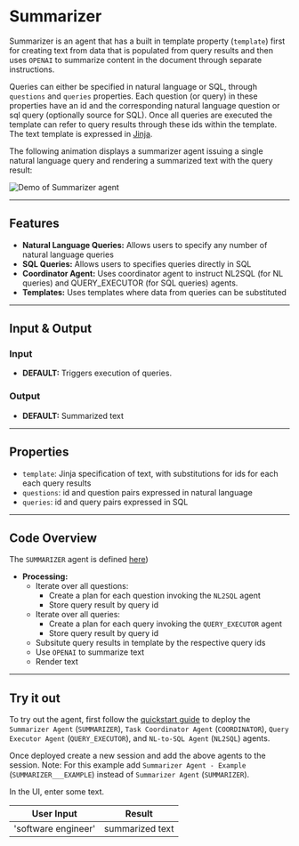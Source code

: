 # Summarizer

Summarizer is an agent that has a built in template property (`template`) first for creating text from data that is populated from query results and then uses `OPENAI` to summarize content in the document through separate instructions.

Queries can either be specified in natural language or SQL, through `questions` and `queries` properties. Each question (or query) in these properties have an id and the corresponding natural language question or sql query (optionally source for SQL). Once all queries are executed the template can refer to query results through these ids within the template. The text template is expressed in [Jinja](https://jinja.palletsprojects.com/en/stable/). 

The following animation displays a summarizer agent issuing a single natural language query and rendering a summarized text with the query result:

![Demo of Summarizer agent](/docs/images/summarizer.gif)

---

## Features

- **Natural Language Queries:** Allows users to specify any number of natural language queries
- **SQL Queries:** Allows users to specifies queries directly in SQL
- **Coordinator Agent:** Uses coordinator agent to instruct NL2SQL (for NL queries) and QUERY_EXECUTOR (for SQL queries) agents.
- **Templates:** Uses templates where data from queries can be substituted
  
---

## Input & Output

### Input

- **DEFAULT:** Triggers execution of queries.

### Output

- **DEFAULT:** Summarized text

---

## Properties
 
- `template`: Jinja specification of text, with substitutions for ids for each each query results
- `questions`: id and question pairs expressed in natural language
- `queries`: id and query pairs expressed in SQL

---

## Code Overview

The `SUMMARIZER` agent is defined [here](https://github.com/rit-git/blue/blob/v0.9/lib/blue/agents/summarizer.py))

- **Processing:**
  - Iterate over all questions:
    - Create a plan for each question invoking the `NL2SQL` agent
    - Store query result by query id
  - Iterate over all queries:
    - Create a plan for each query invoking the `QUERY_EXECUTOR` agent
    - Store query result by query id
  - Subsitute query results in template by the respective query ids
  - Use `OPENAI` to summarize text
  - Render text

---

## Try it out

To try out the agent, first follow the [quickstart guide](https://github.com/rit-git/blue/blob/v0.9/QUICK-START.md) to deploy the `Summarizer Agent` (`SUMMARIZER`), `Task Coordinator Agent` (`COORDINATOR`), `Query Executor Agent` (`QUERY_EXECUTOR`),  and `NL-to-SQL Agent` (`NL2SQL`) agents.

Once deployed create a new session and add the above agents to the session. Note: For this example add `Summarizer Agent - Example` (`SUMMARIZER___EXAMPLE`) instead of `Summarizer Agent` (`SUMMARIZER`).

In the UI, enter some text.

| **User Input** | **Result** |
|--------------------------------|---------|
| 'software engineer' | summarized text |

